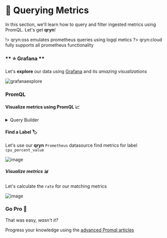 # 🔎 Querying Metrics

In this section, we'll learn how to query and filter ingested metrics using PromQL. Let's get __qryn__!

!> qryn:oss emulates prometheus queries using logql metics
?> qryn:cloud fully supports all prometheus functionality

<!-- tabs:start -->
### ** ⭐ Grafana **
<a id=grafana></a>

Let's **explore** our data using [Grafana](guide/datasources.md) and its _amazing visualizations_

![grafanaexplore](https://user-images.githubusercontent.com/1423657/184538094-13c11500-24ef-4468-9f33-dc9d564238e3.gif)

### PromQL <!-- {docsify-ignore-all} -->
#### Visualize metrics using PromQL 📈

<details>
  <summary>Query Builder</summary>
  <br>
  Use the Grafana <a href="https://grafana.com/blog/2022/07/18/new-in-grafana-9-the-prometheus-query-builder-makes-writing-promql-queries-easier/" target="_blank">Prometheus query builder</a> available in Grafana 9.x to browse qryn metrics
  <br>
  <img src="https://user-images.githubusercontent.com/1423657/187435182-8d739f3d-53b0-4561-8ca6-86c6736411b2.png">
  <br>
</details>

#### Find a Label 🏷️

Let's use our **qryn** `Prometheus` datasource find metrics for label `cpu_percent_value`

![image](https://user-images.githubusercontent.com/1423657/185901793-37529481-5201-474f-b01e-b30386a8ef89.png)

##### Visualize metrics 📊

Let's calculate the `rate` for our matching metrics 

![image](https://user-images.githubusercontent.com/1423657/185901314-b94082cf-b2ea-4fc2-93df-5d11e9fe055c.png)

### Go Pro 🥊

That was easy, _wasn't it?_

Progress your knowledge using the [advanced Promql articles]([guide/logql.md](https://qryn.metrico.in/#/examples))

<!-- tabs:end -->
